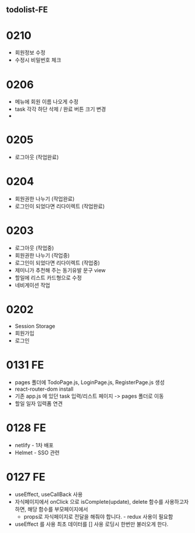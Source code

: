 ## todolist-FE

# 0210

- 회원정보 수정
- 수정시 비밀번호 체크

# 0206

- 메뉴에 회원 이름 나오게 수정
- task 각각 하단 삭제 / 완료 버튼 크기 변경
-

# 0205

- 로그아웃 (작업완료)

# 0204

- 회원권한 나누기 (작업완료)
- 로그인이 되었다면 리다이렉트 (작업완료)

# 0203

- 로그아웃 (작업중)
- 회원권한 나누기 (작업중)
- 로그인이 되었다면 리다이렉트 (작업중)
- 제미니가 추천해 주는 동기유발 문구 view
- 할일에 리스트 카드형으로 수정
- 네비게이션 작업

# 0202

- Session Storage
- 회원가입
- 로그인

# 0131 FE

- pages 폴더에 TodoPage.js, LoginPage.js, RegisterPage.js 생성
- react-router-dom install
- 기존 app.js 에 있던 task 입력/리스트 페이지 -> pages 폴더로 이동
- 할일 일자 입력폼 연견

# 0128 FE

- netlify - 1차 배포
- Helmet - SSO 관련

# 0127 FE

- useEffect, useCallBack 사용
- 자식페이지에서 onClick 으로 isComplete(update), delete 함수를 사용하고자 하면, 해당 함수를 부모페이지에서
  - props로 자식페이지로 전달을 해줘야 합니다. - redux 사용이 필요함
- useEffect 를 사용 최초 데이터를 [] 사용 로딩시 한번만 불러오게 한다.

